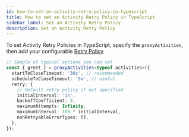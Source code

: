 ```yaml
---
id: how-to-set-an-activity-retry-policy-in-typescript
title: How to set an Activity Retry Policy in TypeScript
sidebar_label: Set an Activity Retry Policy
description: Set an Activity Retry Policy
---
```


To set Activity Retry Policies in TypeScript, specify the `proxyActivities`, then add your configurable [Retry Policy](https://typescript.temporal.io/api/interfaces/proto.coresdk.common.iretrypolicy).

```typescript
// Sample of typical options you can set
const { greet } = proxyActivities<typeof activities>({
  startToCloseTimeout: '30s', // recommended
  scheduleToCloseTimeout: '5m', // useful
  retry: {
    // default retry policy if not specified
    initialInterval: '1s',
    backoffCoefficient: 2,
    maximumAttempts: Infinity,
    maximumInterval: 100 * initialInterval,
    nonRetryableErrorTypes: [],
  },
});
```
